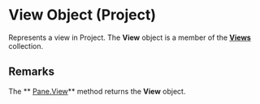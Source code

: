 
# View Object (Project)

Represents a view in Project. The  **View** object is a member of the **[Views](53717121-f6da-d762-af97-15a819ea5d82.md)** collection.


## Remarks

The  ** [Pane.View](a29aa7d4-e712-bbf4-96dd-e0fdeab70ba2.md)** method returns the **View** object.

